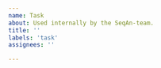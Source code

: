 ```yaml
---
name: Task
about: Used internally by the SeqAn-team.
title: ''
labels: 'task'
assignees: ''

---
```

